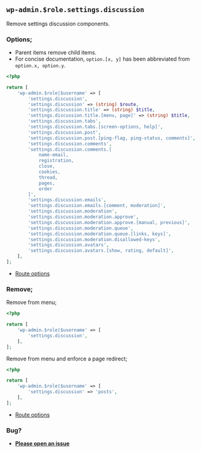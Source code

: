 ## `wp-admin.$role.settings.discussion`

Remove settings discussion components.

### Options;

- Parent items remove child items.
- For concise documentation, `option.[x, y]` has been abbreviated from `option.x, option.y`.

```php
<?php

return [
	'wp-admin.$role|$username' => [
		'settings.discussion',
		'settings.discussion' => (string) $route,
		'settings.discussion.title' => (string) $title,
		'settings.discussion.title.[menu, page]' => (string) $title,
		'settings.discussion.tabs',
		'settings.discussion.tabs.[screen-options, help]',
		'settings.discussion.post',
		'settings.discussion.post.[ping-flag, ping-status, comments]',
		'settings.discussion.comments',
		'settings.discussion.comments.[
			name-email,
			registration,
			close,
			cookies,
			thread,
			pages,
			order
		]',
		'settings.discussion.emails',
		'settings.discussion.emails.[comment, moderation]',
		'settings.discussion.moderation',
		'settings.discussion.moderation.approve',
		'settings.discussion.moderation.approve.[manual, previous]',
		'settings.discussion.moderation.queue',
		'settings.discussion.moderation.queue.[links, keys]',
		'settings.discussion.moderation.disallowed-keys',
		'settings.discussion.avatars',
		'settings.discussion.avatars.[show, rating, default]',
	],
];
```

- [Route options](../route-options.md)

### Remove;

Remove from menu;

```php
<?php

return [
	'wp-admin.$role|$username' => [
		'settings.discussion',
	],
];
```

Remove from menu and enforce a page redirect;

```php
<?php

return [
	'wp-admin.$role|$username' => [
		'settings.discussion' => 'posts',
	],
];
```

- [Route options](../route-options.md)

### Bug?

- **[Please open an issue](https://github.com/darrenjacoby/intervention/issues/new?title=[wp-admin.settings.discussion]&labels=bug&assignees=darrenjacoby)**
